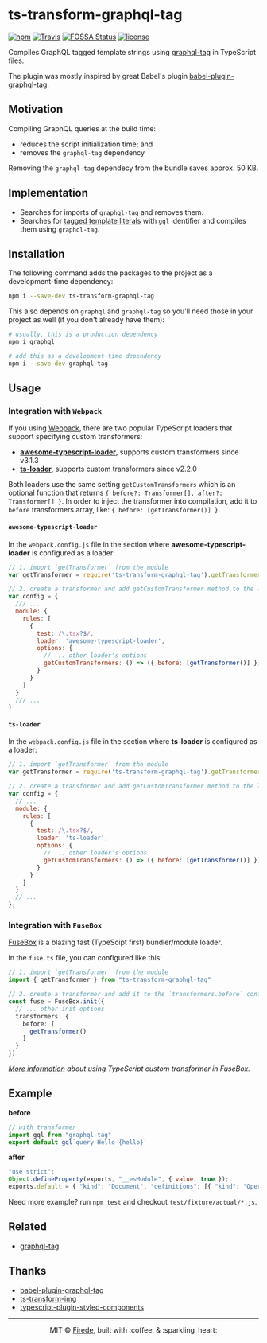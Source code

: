 # ts-transform-graphql-tag

[![npm](https://img.shields.io/npm/v/ts-transform-graphql-tag.svg)](https://www.npmjs.com/package/ts-transform-graphql-tag)
[![Travis](https://img.shields.io/travis/firede/ts-transform-graphql-tag.svg)](https://travis-ci.org/firede/ts-transform-graphql-tag)
[![FOSSA Status](https://app.fossa.io/api/projects/git%2Bgithub.com%2Ffirede%2Fts-transform-graphql-tag.svg?type=shield)](https://app.fossa.io/projects/git%2Bgithub.com%2Ffirede%2Fts-transform-graphql-tag?ref=badge_shield)
[![license](https://img.shields.io/badge/license-MIT-blue.svg)](./LICENSE)

Compiles GraphQL tagged template strings using [graphql-tag](https://github.com/apollographql/graphql-tag) in TypeScript files.

The plugin was mostly inspired by great Babel's plugin [babel-plugin-graphql-tag](https://github.com/gajus/babel-plugin-graphql-tag).

## Motivation

Compiling GraphQL queries at the build time:

* reduces the script initialization time; and
* removes the `graphql-tag` dependency

Removing the `graphql-tag` dependecy from the bundle saves approx. 50 KB.

## Implementation

* Searches for imports of `graphql-tag` and removes them.
* Searches for [tagged template literals](https://developer.mozilla.org/en/docs/Web/JavaScript/Reference/Template_literals) with `gql` identifier and compiles them using `graphql-tag`.

## Installation

The following command adds the packages to the project as a development-time dependency:

```sh
npm i --save-dev ts-transform-graphql-tag
```

This also depends on `graphql` and `graphql-tag` so you'll need those in your project as well (if you don't already have them):

```sh
# usually, this is a production dependency
npm i graphql

# add this as a development-time dependency
npm i --save-dev graphql-tag
```

## Usage

### Integration with `Webpack`

If you using [Webpack](https://webpack.js.org/), there are two popular TypeScript loaders that support specifying custom transformers:

* [**awesome-typescript-loader**](https://github.com/s-panferov/awesome-typescript-loader), supports custom transformers since v3.1.3
* [**ts-loader**](https://github.com/TypeStrong/ts-loader), supports custom transformers since v2.2.0

Both loaders use the same setting `getCustomTransformers` which is an optional function that returns `{ before?: Transformer[], after?: Transformer[] }`.
In order to inject the transformer into compilation, add it to `before` transformers array, like: `{ before: [getTransformer()] }`.

#### `awesome-typescript-loader`

In the `webpack.config.js` file in the section where **awesome-typescript-loader** is configured as a loader:

```js
// 1. import `getTransformer` from the module
var getTransformer = require('ts-transform-graphql-tag').getTransformer

// 2. create a transformer and add getCustomTransformer method to the loader config
var config = {
  /// ...
  module: {
    rules: [
      {
        test: /\.tsx?$/,
        loader: 'awesome-typescript-loader',
        options: {
          // ... other loader's options
          getCustomTransformers: () => ({ before: [getTransformer()] })
        }
      }
    ]
  }
  /// ...
}
```

#### `ts-loader`

In the `webpack.config.js` file in the section where **ts-loader** is configured as a loader:

```js
// 1. import `getTransformer` from the module
var getTransformer = require('ts-transform-graphql-tag').getTransformer

// 2. create a transformer and add getCustomTransformer method to the loader config
var config = {
  // ...
  module: {
    rules: [
      {
        test: /\.tsx?$/,
        loader: 'ts-loader',
        options: {
          // ... other loader's options
          getCustomTransformers: () => ({ before: [getTransformer()] })
        }
      }
    ]
  }
  // ...
};
```

### Integration with `FuseBox`

[FuseBox](https://fuse-box.org) is a blazing fast (TypeScipt first) bundler/module loader.

In the `fuse.ts` file, you can configured like this:

```ts
// 1. import `getTransformer` from the module
import { getTransformer } from "ts-transform-graphql-tag"

// 2. create a transformer and add it to the `transformers.before` config
const fuse = FuseBox.init({
  // ... other init options
  transformers: {
    before: [
      getTransformer()
    ]
  }
})
```

_[More information](https://fuse-box.org/page/configuration#typescript-custom-transformers) about using TypeScript custom transformer in FuseBox._

## Example

**before**

```ts
// with transformer
import gql from "graphql-tag"
export default gql`query Hello {hello}`
```

**after**

```js
"use strict";
Object.defineProperty(exports, "__esModule", { value: true });
exports.default = { "kind": "Document", "definitions": [{ "kind": "OperationDefinition", "operation": "query", "name": { "kind": "Name", "value": "Hello" }, "variableDefinitions": [], "directives": [], "selectionSet": { "kind": "SelectionSet", "selections": [{ "kind": "Field", "alias": undefined, "name": { "kind": "Name", "value": "hello" }, "arguments": [], "directives": [], "selectionSet": undefined }] } }], "loc": { "start": 0, "end": 19, "source": { "body": "query Hello {hello}", "name": "GraphQL request", "locationOffset": { "line": 1, "column": 1 } } } };
```

Need more example? run `npm test` and checkout `test/fixture/actual/*.js`.

## Related

* [graphql-tag](https://github.com/apollographql/graphql-tag)

## Thanks

* [babel-plugin-graphql-tag](https://github.com/gajus/babel-plugin-graphql-tag)
* [ts-transform-img](https://github.com/longlho/ts-transform-img/)
* [typescript-plugin-styled-components](https://github.com/Igorbek/typescript-plugin-styled-components)

---

<p align="center">MIT &copy; <a href="https://github.com/firede">Firede</a>, built with :coffee: &amp; :sparkling_heart:<p>
